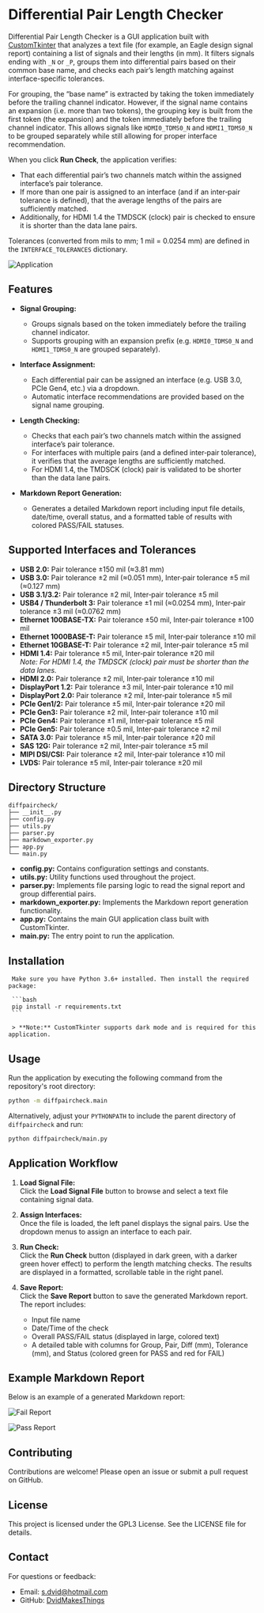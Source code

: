 # Differential Pair Length Checker

Differential Pair Length Checker is a GUI application built with [CustomTkinter](https://github.com/TomSchimansky/CustomTkinter) that analyzes a text file (for example, an Eagle design signal report) containing a list of signals and their lengths (in mm). It filters signals ending with `_N` or `_P`, groups them into differential pairs based on their common base name, and checks each pair’s length matching against interface-specific tolerances.

For grouping, the “base name” is extracted by taking the token immediately before the trailing channel indicator. However, if the signal name contains an expansion (i.e. more than two tokens), the grouping key is built from the first token (the expansion) and the token immediately before the trailing channel indicator. This allows signals like `HDMI0_TDMS0_N` and `HDMI1_TDMS0_N` to be grouped separately while still allowing for proper interface recommendation.

When you click **Run Check**, the application verifies:
- That each differential pair’s two channels match within the assigned interface’s pair tolerance.
- If more than one pair is assigned to an interface (and if an inter‑pair tolerance is defined), that the average lengths of the pairs are sufficiently matched.
- Additionally, for HDMI 1.4 the TMDSCK (clock) pair is checked to ensure it is shorter than the data lane pairs.

Tolerances (converted from mils to mm; 1 mil = 0.0254 mm) are defined in the `INTERFACE_TOLERANCES` dictionary.

![Application](img/fail_screenshot.png)

## Features

- **Signal Grouping:**  
    - Groups signals based on the token immediately before the trailing channel indicator.
    - Supports grouping with an expansion prefix (e.g. `HDMI0_TDMS0_N` and `HDMI1_TDMS0_N` are grouped separately).

- **Interface Assignment:**  
    - Each differential pair can be assigned an interface (e.g. USB 3.0, PCIe Gen4, etc.) via a dropdown.
    - Automatic interface recommendations are provided based on the signal name grouping.

- **Length Checking:**  
    - Checks that each pair’s two channels match within the assigned interface’s pair tolerance.
    - For interfaces with multiple pairs (and a defined inter‑pair tolerance), it verifies that the average lengths are sufficiently matched.
    - For HDMI 1.4, the TMDSCK (clock) pair is validated to be shorter than the data lane pairs.

- **Markdown Report Generation:**  
    - Generates a detailed Markdown report including input file details, date/time, overall status, and a formatted table of results with colored PASS/FAIL statuses.

## Supported Interfaces and Tolerances

- **USB 2.0:** Pair tolerance ±150 mil (≈3.81 mm)
- **USB 3.0:** Pair tolerance ±2 mil (≈0.051 mm), Inter‑pair tolerance ±5 mil (≈0.127 mm)
- **USB 3.1/3.2:** Pair tolerance ±2 mil, Inter‑pair tolerance ±5 mil
- **USB4 / Thunderbolt 3:** Pair tolerance ±1 mil (≈0.0254 mm), Inter‑pair tolerance ±3 mil (≈0.0762 mm)
- **Ethernet 100BASE-TX:** Pair tolerance ±50 mil, Inter‑pair tolerance ±100 mil
- **Ethernet 1000BASE-T:** Pair tolerance ±5 mil, Inter‑pair tolerance ±10 mil
- **Ethernet 10GBASE-T:** Pair tolerance ±2 mil, Inter‑pair tolerance ±5 mil
- **HDMI 1.4:** Pair tolerance ±5 mil, Inter‑pair tolerance ±20 mil  
    *Note: For HDMI 1.4, the TMDSCK (clock) pair must be shorter than the data lanes.*
- **HDMI 2.0:** Pair tolerance ±2 mil, Inter‑pair tolerance ±10 mil
- **DisplayPort 1.2:** Pair tolerance ±3 mil, Inter‑pair tolerance ±10 mil
- **DisplayPort 2.0:** Pair tolerance ±2 mil, Inter‑pair tolerance ±5 mil
- **PCIe Gen1/2:** Pair tolerance ±5 mil, Inter‑pair tolerance ±20 mil
- **PCIe Gen3:** Pair tolerance ±2 mil, Inter‑pair tolerance ±10 mil
- **PCIe Gen4:** Pair tolerance ±1 mil, Inter‑pair tolerance ±5 mil
- **PCIe Gen5:** Pair tolerance ±0.5 mil, Inter‑pair tolerance ±2 mil
- **SATA 3.0:** Pair tolerance ±5 mil, Inter‑pair tolerance ±20 mil
- **SAS 12G:** Pair tolerance ±2 mil, Inter‑pair tolerance ±5 mil
- **MIPI DSI/CSI:** Pair tolerance ±2 mil, Inter‑pair tolerance ±10 mil
- **LVDS:** Pair tolerance ±5 mil, Inter‑pair tolerance ±20 mil

## Directory Structure

```
diffpaircheck/
├── __init__.py
├── config.py
├── utils.py
├── parser.py
├── markdown_exporter.py
├── app.py
└── main.py
```

- **config.py:** Contains configuration settings and constants.
- **utils.py:** Utility functions used throughout the project.
- **parser.py:** Implements file parsing logic to read the signal report and group differential pairs.
- **markdown_exporter.py:** Implements the Markdown report generation functionality.
- **app.py:** Contains the main GUI application class built with CustomTkinter.
- **main.py:** The entry point to run the application.

## Installation

     Make sure you have Python 3.6+ installed. Then install the required package:

     ```bash
     pip install -r requirements.txt
     ```

     > **Note:** CustomTkinter supports dark mode and is required for this application.

## Usage

Run the application by executing the following command from the repository's root directory:

```bash
python -m diffpaircheck.main
```

Alternatively, adjust your `PYTHONPATH` to include the parent directory of `diffpaircheck` and run:

```bash
python diffpaircheck/main.py
```

## Application Workflow

1. **Load Signal File:**  
     Click the **Load Signal File** button to browse and select a text file containing signal data.

2. **Assign Interfaces:**  
     Once the file is loaded, the left panel displays the signal pairs. Use the dropdown menus to assign an interface to each pair.

3. **Run Check:**  
     Click the **Run Check** button (displayed in dark green, with a darker green hover effect) to perform the length matching checks. The results are displayed in a formatted, scrollable table in the right panel.

4. **Save Report:**  
     Click the **Save Report** button to save the generated Markdown report. The report includes:
     - Input file name
     - Date/Time of the check
     - Overall PASS/FAIL status (displayed in large, colored text)
     - A detailed table with columns for Group, Pair, Diff (mm), Tolerance (mm), and Status (colored green for PASS and red for FAIL)

## Example Markdown Report

Below is an example of a generated Markdown report:

![Fail Report](img/fail_report.png)

![Pass Report](img/pass_report.png)

## Contributing

Contributions are welcome! Please open an issue or submit a pull request on GitHub.

## License

This project is licensed under the GPL3 License. See the LICENSE file for details.

## Contact

For questions or feedback:

- Email: s.dvid@hotmail.com
- GitHub: [DvidMakesThings](https://github.com/DvidMakesThings)